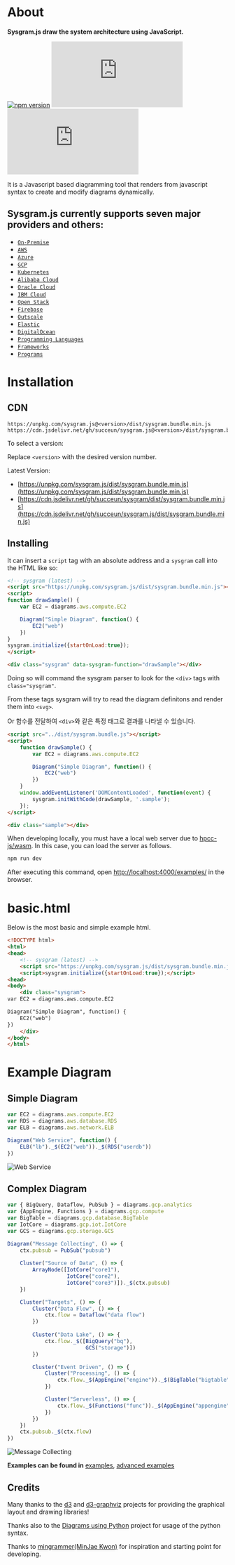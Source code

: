 # About

**Sysgram.js draw the system architecture using JavaScript.**

[![npm version](https://img.shields.io/npm/v/sysgram.js.svg?style=flat)](https://www.npmjs.com/package/sysgram.js)
[![unpkg](https://img.badgesize.io/https://unpkg.com/sysgram.js/dist/sysgram.bundle.min.js?compression=gzip&label=unpkg&style=flat&cache=false)](https://unpkg.com/sysgram.js/dist/sysgram.bundle.min.js)
[![unpkg min](https://img.badgesize.io/https:/unpkg.com/sysgram/dist/sysgram.bundle.min.js?label=unpkg%20min&compression=gzip&cache=false&style=flat)](https://unpkg.com/sysgram.js/dist/sysgram.bundle.min.js)

It is a Javascript based diagramming tool that renders from javascript syntax to create and modify diagrams dynamically. 


## Sysgram.js currently supports seven major providers and others: 
- [`On-Premise`](https://succeun.github.io/sysgram.js/#/nodes/onprem) 
- [`AWS`](https://succeun.github.io/sysgram.js/#/nodes/aws)
- [`Azure`](https://succeun.github.io/sysgram.js/#/nodes/azure)
- [`GCP`](https://succeun.github.io/sysgram.js/#/nodes/gcp)
- [`Kubernetes`](https://succeun.github.io/sysgram.js/#/nodes/k8s)
- [`Alibaba Cloud`](https://succeun.github.io/sysgram.js/#/nodes/alibabacloud)
- [`Oracle Cloud`](https://succeun.github.io/sysgram.js/#/nodes/ibmcloud)
- [`IBM Cloud`](https://succeun.github.io/sysgram.js/#/nodes/oci)
- [`Open Stack`](https://succeun.github.io/sysgram.js/#/nodes/openstack)
- [`Firebase`](https://succeun.github.io/sysgram.js/#/nodes/firebase)
- [`Outscale`](https://succeun.github.io/sysgram.js/#/nodes/outscale)
- [`Elastic`](https://succeun.github.io/sysgram.js/#/nodes/elastic)
- [`DigitalOcean`](https://succeun.github.io/sysgram.js/#/nodes/digitalocean)
- [`Programming Languages`](https://succeun.github.io/sysgram.js/#/nodes/programming?id=programminglanguage)
- [`Frameworks`](https://succeun.github.io/sysgram.js/#/nodes/programming?id=programmingframework)
- [`Programs`](https://succeun.github.io/sysgram.js/#/nodes/program)
 
# Installation

## CDN

```
https://unpkg.com/sysgram.js@<version>/dist/sysgram.bundle.min.js
https://cdn.jsdelivr.net/gh/succeun/sysgram.js@<version>/dist/sysgram.bundle.min.js
```

To select a version:

Replace `<version>` with the desired version number.

Latest Version: 
- [https://unpkg.com/sysgram.js/dist/sysgram.bundle.min.js](https://unpkg.com/sysgram.js/dist/sysgram.bundle.min.js)
- [https://cdn.jsdelivr.net/gh/succeun/sysgram/dist/sysgram.bundle.min.js](https://cdn.jsdelivr.net/gh/succeun/sysgram.js/dist/sysgram.bundle.min.js)



## Installing

It can insert a `script` tag with an absolute address and a `sysgram` call into the HTML like so:

```html
<!-- sysgram (latest) -->
<script src="https://unpkg.com/sysgram.js/dist/sysgram.bundle.min.js"></script>
<script>
function drawSample() {
    var EC2 = diagrams.aws.compute.EC2

	Diagram("Simple Diagram", function() {
		EC2("web")
	})
}
sysgram.initialize({startOnLoad:true});
</script>

<div class="sysgram" data-sysgram-function="drawSample"></div>
```

Doing so will command the sysgram parser to look for the `<div>` tags with `class="sysgram"`. 

From these tags sysgram will try to read the diagram definitons and render them into `<svg>`.

Or 함수를 전달하여 `<div>`와 같은 특정 태그로 결과를 나타낼 수 있습니다.
```html
<script src="../dist/sysgram.bundle.js"></script>
<script>
    function drawSample() {
        var EC2 = diagrams.aws.compute.EC2

        Diagram("Simple Diagram", function() {
            EC2("web")
        })
    }
    window.addEventListener('DOMContentLoaded', function(event) {
        sysgram.initWithCode(drawSample, '.sample');
    });
</script>

<div class="sample"></div>
```

When developing locally, you must have a local web server due to [hpcc-js/wasm](https://www.npmjs.com/package/@hpcc-js/wasm). In this case, you can load the server as follows.

```bash
npm run dev
```
After executing this command, open [http://localhost:4000/examples/](http://localhost:4000/examples/) in the browser.


# basic.html

Below is the most basic and simple example html.

```html
<!DOCTYPE html>
<html>
<head>
	<!-- sysgram (latest) -->
	<script src="https://unpkg.com/sysgram.js/dist/sysgram.bundle.min.js"></script>
	<script>sysgram.initialize({startOnLoad:true});</script>
<head>
<body>
	<div class="sysgram">
var EC2 = diagrams.aws.compute.EC2

Diagram("Simple Diagram", function() {
	EC2("web")
})
	</div>
</body>
</html>
```


# Example Diagram

## Simple Diagram

```javascript
var EC2 = diagrams.aws.compute.EC2
var RDS = diagrams.aws.database.RDS
var ELB = diagrams.aws.network.ELB

Diagram("Web Service", function() {
    ELB("lb")._$(EC2("web"))._$(RDS("userdb"))
})
```
![Web Service](https://succeun.github.io/sysgram.js/images/simple_diagram.png)

## Complex Diagram

```javascript
var { BigQuery, Dataflow, PubSub } = diagrams.gcp.analytics
var {AppEngine, Functions } = diagrams.gcp.compute
var BigTable = diagrams.gcp.database.BigTable
var IotCore = diagrams.gcp.iot.IotCore
var GCS = diagrams.gcp.storage.GCS

Diagram("Message Collecting", () => {
    ctx.pubsub = PubSub("pubsub")
    
    Cluster("Source of Data", () => {
        ArrayNode([IotCore("core1"),
                   IotCore("core2"),
                   IotCore("core3")])._$(ctx.pubsub)
    })

    Cluster("Targets", () => {
        Cluster("Data Flow", () => {
            ctx.flow = Dataflow("data flow")
        })
        
        Cluster("Data Lake", () => {
            ctx.flow._$([BigQuery("bq"),
                         GCS("storage")])
        })

        Cluster("Event Driven", () => {
            Cluster("Processing", () => {
                ctx.flow._$(AppEngine("engine"))._$(BigTable("bigtable"))
            })

            Cluster("Serverless", () => {
                ctx.flow._$(Functions("func"))._$(AppEngine("appengine"))
            })
        })
    })
    ctx.pubsub._$(ctx.flow)
})
```

![Message Collecting](https://succeun.github.io/sysgram.js/images/complex_diagram.png)

**Examples can be found in** [examples](https://succeun.github.io/sysgram.js/#/getting-started/examples), [advanced examples](https://succeun.github.io/sysgram.js/#/getting-started/advanced_examples)

## Credits

Many thanks to the [d3](http://d3js.org/) and [d3-graphviz](https://github.com/magjac/d3-graphviz) projects for providing the graphical layout and drawing libraries!

Thanks also to the [Diagrams using Python](https://diagrams.mingrammer.com/) project for usage of the python syntax. 

Thanks to [mingrammer(MinJae Kwon)](https://github.com/mingrammer) for inspiration and starting point for developing.